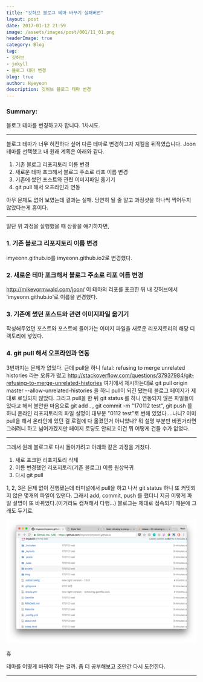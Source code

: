 ```yaml
---
title: "깃허브 블로그 테마 바꾸기 실패버전"
layout: post
date: 2017-01-12 21:59
image: /assets/images/post/001/11_01.png
headerImage: true
category: Blog
tag:
- 깃허브
- jekyll
- 블로그 테마 변경
blog: true
author: Hyeyeon
description: 깃허브 블로그 테마 변경
---
```


### Summary:

블로그 테마를 변경하고자 합니다. 1차시도.

---


블로그 테마가 너무 허전하다 싶어 다른 테마로 변경하고자 지킬을 뒤적였습니다.
Joon 테마를 선택했고 내 원래 계획은 아래와 같다.

1. 기존 블로그 리포지토리 이름 변경
2. 새로운 테마 포크해서 블로그 주소로 리포 이름 변경
3. 기존에 썼던 포스트와 관련 이미지파일 옮기기
4. git pull 해서 오프라인과 연동

아무 문제도 없어 보였는데 결과는 실패.
당연히 될 줄 알고 과정샷을 하나씩 찍어두지 않았다는게 흠이다.

---

일단 위 과정을 실행했을 때 상황을 얘기하자면,

### 1. 기존 블로그 리포지토리 이름 변경

imyeonn.github.io를 imyeonn.github.io2로 변경했다.

### 2. 새로운 테마 포크해서 블로그 주소로 리포 이름 변경

http://mikevormwald.com/joon/ 이 테마의 리포를 포크한 뒤 내 깃허브에서 'imyeonn.github.io'로 이름을 변경했다.

### 3. 기존에 썼던 포스트와 관련 이미지파일 옮기기

작성해두었던 포스트와 포스트에 들어가는 이미지 파일을 새로운 리포지토리의 해당 디렉토리에 넣었다.

### 4. git pull 해서 오프라인과 연동

3번까지는 문제가 없었다. 근데 pull을 하니
fatal: refusing to merge unrelated histories
라는 오류가 떴고 http://stackoverflow.com/questions/37937984/git-refusing-to-merge-unrelated-histories 여기에서 제시하는대로 git pull origin master --allow-unrelated-histories 을 하니 pull이 되긴 됐는데 블로그 페이지가 제대로 로딩되지 않았다. 그리고 pull을 한 뒤 git status 를 하니 연동되지 않은 파일들이 있다고 해서 불안한 마음으로 git add . , git commit -m "170112 test", git push 를 하니 온라인 리포지토리의 파일 설명이 대부분 "0112 test"로 변해 있었다....나니?
이미 pull을 해서 온라인에 있던 걸 로컬에 다 옮겼던거 아니었나? 뭐 설명 부분만 바뀐거라면 그러려니 하고 넘어가겠지만 페이지 로딩도 안되고 이건 뭐 어떻게 건들 수가 없었다.


---

그래서 원래 블로그로 다시 돌아가려고 아래와 같은 과정을 거쳤다.

1. 새로 포크한 리포지토리 삭제
2. 이름 변경했던 리포지토리(기존 블로그) 이름 원상복귀
3. 다시 git pull

1, 2, 3은 문제 없이 진행됐는데 터미널에서 pull을 하고 나서 git status 하니 또 커밋되지 않은 몇개의 파일이 있댄다. 그래서 add, commit, push 를 했더니 지금 이렇게 파일 설명이 또 바뀌었다.(이거라도 캡쳐해서 다행...) 블로그는 제대로 접속되기 때문에 그래도 두기로.

![](/assets/images/post/001/12_01.png)

휴

테마를 어떻게 바꿔야 하는 걸까. 좀 더 공부해보고 조만간 다시 도전한다.


---
